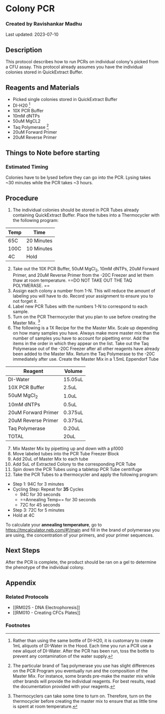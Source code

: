 # Colony PCR
### Created by Ravishankar Madhu
Last updated: 2023-07-10

## Description
This protocol describes how to run PCRs on individual colony's picked from a CFU assay. This protocol already assumes you have the individual colonies stored in QuickExtract Buffer.

## Reagents and Materials 
- Picked single colonies stored in QuickExtract Buffer
- DI-H20 [^1]
- 10X PCR Buffer
- 10mM dNTPs
- 50uM MgCL2
- Taq Polymerase [^2]
- 20uM Forward Primer
- 20uM Reverse Primer

## Things to Note before starting
### Estimated Timing
Colonies have to be lysed before they can go into the PCR. Lysing takes ~30 minutes while the PCR takes ~3 hours. 


## Procedure
1. The individual colonies should be stored in PCR Tubes already containing QuickExtract Buffer. Place the tubes into a Thermocycler with the following program:

| Temp | Time       |
| ---- | ---------- |
| 65C  | 20 Minutes |
| 100C | 10 Minutes |
| 4C   | Hold           |

2. Take out the 10X PCR Buffer, 50uM MgCl<sub>2</sub>, 10mM dNTPs, 20uM Forward Primer,  and 20uM Reverse Primer from the -20C Freezer and let them thaw at room temperature. ==DO NOT TAKE OUT THE TAQ POLYMERASE. ==
3. Assign each colony a number from 1-N. This will reduce the amount of labeling you will have to do. Record your assignment to ensure you to not forget it. 
4. Label new PCR Tubes with the numbers 1-N to correspond to each sample. 
5. Turn on the PCR Thermocycler that you plan to use before creating the Master Mix. [^3]
6. The following is a 1X Recipe for the the Master Mix. Scale up depending on how many samples you have. Always make more master mix than the number of samples you have to account for pipetting error. Add the items in the order in which they appear on the list. Take out the Taq Polymerase out of the -20C Freezer after all  other reagents have already been added to the Master Mix. Return the Taq Polymerase to the -20C immediately after use. Create the Master Mix in a 1.5mL Eppendorf Tube

| Reagent               | Volume  |
| --------------------- | ------- |
| DI-Water              | 15.05uL |
| 10X PCR Buffer        | 2.5uL     |
| 50uM MgCl<sub>2</sub> | 1.0uL   |
| 10mM dNTPs            | 0.5uL     |
| 20uM Forward Primer   | 0.375uL   |
| 20uM Reverse Primer   | 0.375uL   |
| Taq Polymerase        | 0.20uL  |
| TOTAL                 | 20uL        |

7. Mix Master Mix by pipetting up and down with a p1000
8. Move labeled tubes into the PCR Tube Freezer Block
9. Add 20uL of Master Mix to each tube
10. Add 5uL of Extracted Colony to the corresponding PCR Tube
11. Spin down the PCR Tubes using a tabletop PCR Tube centrifuge
12. Take the PCR Tubes to a thermocycler and apply the following program:

- Step 1: 94C for 3 minutes
- Cycling Step: Repeat for **35** Cycles
	- 94C for 30 seconds 
	- ==Annealing Temp== for 30 seconds
	- 72C for 45 seconds
- Step 3: 72C for 5 minutes
- Hold at 4C

To calculate your **annealing temperature**, go to https://tmcalculator.neb.com/#!/main and fill in the brand of polymerase you are using, the concentration of your primers, and your primer sequences.

## Next Steps
After the PCR is complete, the product should be ran on a gel to determine the phenotype of the individual colony. 


## Appendix

### Related Protocols
- [[RM025 - DNA Electrophoresis]]
- [[RM010 - Creating CFCs Plates]]


### Footnotes
[^1]: Rather than using the same bottle of DI-H20, it is customary to create 1mL aliquots of DI-Water in the Hood. Each time you run a PCR use a new aliquot of DI-Water. After the PCR has been run, toss the bottle to prevent any contamination of the water supply. 

[^2]: The particular brand of Taq polymerase you use has slight differences on the PCR Program you eventually run and the composition of the Master Mix. For instance, some brands pre-make the master mix while other brands will provide the individual reagents. For best results, read the documentation provided with your reagents. 

[^3]: Thermocyclers can take some time to turn on. Therefore, turn on the thermocycler before creating the master mix to ensure that as little time is spent at room temperature. 